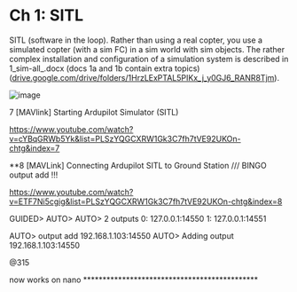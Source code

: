 # Ch 1: SITL

SITL (software in the loop). Rather than using a real copter, you use a simulated copter (with a sim FC) in a sim world with sim objects. The rather complex installation and configuration of a simulation system is described in 1\_sim-all\_.docx (docs 1a and 1b contain extra topics) ([drive.google.com/drive/folders/1HrzLExPTAL5PIKx\_j\_y0GJ6\_RANR8Tjm](https://drive.google.com/drive/folders/1HrzLExPTAL5PIKx\_j\_y0GJ6\_RANR8Tjm)).




![image](https://github.com/terrytaylorbonn/auxdrone/assets/20533814/17c07ed0-21cd-4dc8-bda0-123c97903ed5)


7 [MAVlink] Starting Ardupilot Simulator (SITL)

https://www.youtube.com/watch?v=cYBqGRWb5Yk&list=PLSzYQGCXRW1Gk3C7fh7tVE92UKOn-chtg&index=7 


 






**8 [MAVLink] Connecting Ardupilot SITL to Ground Station /// BINGO  output add  !!!

https://www.youtube.com/watch?v=ETF7Ni5cgig&list=PLSzYQGCXRW1Gk3C7fh7tVE92UKOn-chtg&index=8 

 


GUIDED> AUTO> AUTO> 2 outputs
0: 127.0.0.1:14550
1: 127.0.0.1:14551

AUTO> output add 192.168.1.103:14550
AUTO> Adding output 192.168.1.103:14550



@315

 


now works on nano *********************************************


